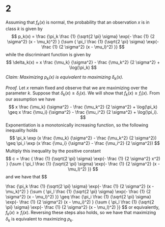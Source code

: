 2
========================================================

Assuming that $f_k(x)$ is normal, the probability that an observation $x$ is in class $k$ is given by
$$
p_k(x) = \frac {\pi_k
                \frac {1} {\sqrt{2 \pi} \sigma}
                \exp(- \frac {1} {2 \sigma^2} (x - \mu_k)^2)
               }
               {\sum {
                \pi_l
                \frac {1} {\sqrt{2 \pi} \sigma}
                \exp(- \frac {1} {2 \sigma^2} (x - \mu_l)^2)
               }}
$$
while the discriminant function is given by
$$
\delta_k(x) = x \frac {\mu_k} {\sigma^2} - \frac {\mu_k^2} {2 \sigma^2}
              + \log(\pi_k)
$$            

*Claim: Maximizing $p_k(x)$ is equivalent to maximizing $\delta_k(x)$.*

*Proof.* Let $x$ remain fixed and observe that we are maximizing over the parameter $k$. Suppose that $\delta_k(x) \geq \delta_i(x)$. We will show that $f_k(x) \geq f_i(x)$. From our assumption we have
$$
x \frac {\mu_k} {\sigma^2} - \frac {\mu_k^2} {2 \sigma^2} + \log(\pi_k)
\geq
x \frac {\mu_i} {\sigma^2} - \frac {\mu_i^2} {2 \sigma^2} + \log(\pi_i).
$$
Exponentiation is a monotonically increasing function, so the following inequality holds
$$
\pi_k \exp (x \frac {\mu_k} {\sigma^2} - \frac {\mu_k^2} {2 \sigma^2})
\geq
\pi_i \exp (x \frac {\mu_i} {\sigma^2} - \frac {\mu_i^2} {2 \sigma^2})
$$
Multiply this inequality by the positive constant
$$
c = \frac {
                \frac {1} {\sqrt{2 \pi} \sigma}
                \exp(- \frac {1} {2 \sigma^2} x^2)
               }
               {\sum {
                \pi_l
                \frac {1} {\sqrt{2 \pi} \sigma}
                \exp(- \frac {1} {2 \sigma^2} (x - \mu_l)^2)
               }}
$$
and we have that
$$

\frac {\pi_k
                \frac {1} {\sqrt{2 \pi} \sigma}
                \exp(- \frac {1} {2 \sigma^2} (x - \mu_k)^2)
               }
               {\sum {
                \pi_l
                \frac {1} {\sqrt{2 \pi} \sigma}
                \exp(- \frac {1} {2 \sigma^2} (x - \mu_l)^2)
               }}
\geq
\frac {\pi_i
                \frac {1} {\sqrt{2 \pi} \sigma}
                \exp(- \frac {1} {2 \sigma^2} (x - \mu_i)^2)
               }
               {\sum {
                \pi_l
                \frac {1} {\sqrt{2 \pi} \sigma}
                \exp(- \frac {1} {2 \sigma^2} (x - \mu_l)^2)
               }}
$$
or equivalently, $f_k(x) \geq f_i(x)$. Reversing these steps also holds, so we have that maximizing $\delta_k$ is equivalent to maximizing $p_k$.
